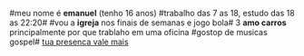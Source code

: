 #meu nome é **emanuel** (tenho 16 anos) 
#trabalho das 7 as 18, estudo das 18 as 22:20#
#vou a **igreja** nos finais de semanas e jogo bola#
3 **amo carros** principalmente por que trablaho em uma oficina 
#gostop de musicas gospel#
[tua presenca vale mais](https://youtu.be/9PdQkZAf7GE?si=p6jkuJBocLiduxdB)
